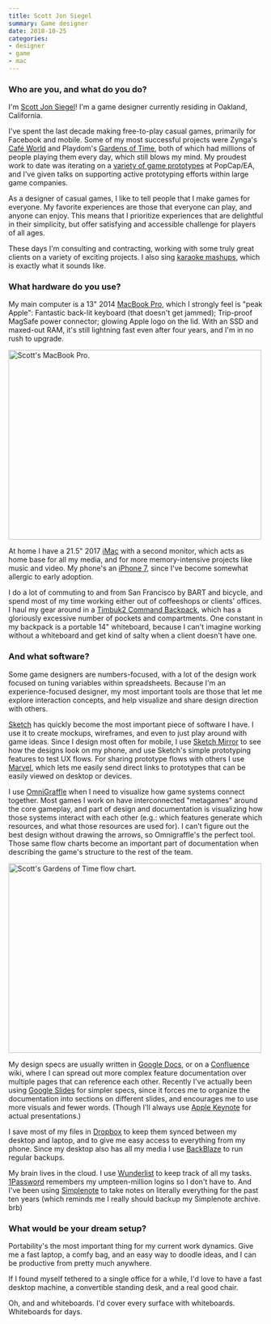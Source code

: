 ```yaml
---
title: Scott Jon Siegel
summary: Game designer 
date: 2018-10-25
categories:
- designer
- game
- mac
---
```


### Who are you, and what do you do?

I'm [Scott Jon Siegel](http://numberless.net/ "Scott's website.")! I'm a game designer currently residing in Oakland, California.

I've spent the last decade making free-to-play casual games, primarily for Facebook and mobile. Some of my most successful projects were Zynga's [Café World](http://numberless.net/projects/cafe-world "Scott's page about Café World.") and Playdom's [Gardens of Time](http://numberless.net/portfolio/gardens-of-time/ "Scott's page about Gardens of Time."), both of which had millions of people playing them every day, which still blows my mind. My proudest work to date was iterating on a [variety of game prototypes](http://numberless.net/blog/project/boulder-goat/ "Scott's page about Boulder Goat.") at PopCap/EA, and I've given talks on supporting active prototyping efforts within large game companies.

As a designer of casual games, I like to tell people that I make games for everyone. My favorite experiences are those that everyone can play, and anyone can enjoy. This means that I prioritize experiences that are delightful in their simplicity, but offer satisfying and accessible challenge for players of all ages.

These days I'm consulting and contracting, working with some truly great clients on a variety of exciting projects. I also sing [karaoke mashups](http://numberless.net/blog/project/krashups/ "Scott's page about his karaoke mashups."), which is exactly what it sounds like.

### What hardware do you use?

My main computer is a 13" 2014 [MacBook Pro][macbook-pro], which I strongly feel is "peak Apple": Fantastic back-lit keyboard (that doesn't get jammed); Trip-proof MagSafe power connector; glowing Apple logo on the lid. With an SSD and maxed-out RAM, it's still lightning fast even after four years, and I'm in no rush to upgrade.

<img src="/images/interviews/scott.jon.siegel/laptop.jpg" width="500" height="375" alt="Scott's MacBook Pro." class="detail">

At home I have a 21.5" 2017 [iMac][] with a second monitor, which acts as home base for all my media, and for more memory-intensive projects like music and video. My phone's an [iPhone 7][iphone-7], since I've become somewhat allergic to early adoption.

I do a lot of commuting to and from San Francisco by BART and bicycle, and spend most of my time working either out of coffeeshops or clients' offices. I haul my gear around in a [Timbuk2 Command Backpack][command], which has a gloriously excessive number of pockets and compartments. One constant in my backpack is a portable 14" whiteboard, because I can't imagine working without a whiteboard and get kind of salty when a client doesn't have one.

### And what software?

Some game designers are numbers-focused, with a lot of the design work focused on tuning variables within spreadsheets. Because I'm an experience-focused designer, my most important tools are those that let me explore interaction concepts, and help visualize and share design direction with others.

[Sketch][] has quickly become the most important piece of software I have. I use it to create mockups, wireframes, and even to just play around with game ideas. Since I design most often for mobile, I use [Sketch Mirror][sketch-mirror-ios] to see how the designs look on my phone, and use Sketch's simple prototyping features to test UX flows. For sharing prototype flows with others I use [Marvel][], which lets me easily send direct links to prototypes that can be easily viewed on desktop or devices. 

I use [OmniGraffle][] when I need to visualize how game systems connect together. Most games I work on have interconnected "metagames" around the core gameplay, and part of design and documentation is visualizing how those systems interact with each other (e.g.: which features generate which resources, and what those resources are used for). I can't figure out the best design without drawing the arrows, so Omnigraffle's the perfect tool. Those same flow charts become an important part of documentation when describing the game's structure to the rest of the team.

<img src="/images/interviews/scott.jon.siegel/gardens.jpg" width="500" height="375" alt="Scott's Gardens of Time flow chart." class="detail">

My design specs are usually written in [Google Docs][google-docs], or on a [Confluence][] wiki, where I can spread out more complex feature documentation over multiple pages that can reference each other. Recently I've actually been using [Google Slides][google-slides] for simpler specs, since it forces me to organize the documentation into sections on different slides, and encourages me to use more visuals and fewer words. (Though I'll always use [Apple Keynote][keynote] for actual presentations.)

I save most of my files in [Dropbox][] to keep them synced between my desktop and laptop, and to give me easy access to everything from my phone. Since my desktop also has all my media I use [BackBlaze][] to run regular backups.

My brain lives in the cloud. I use [Wunderlist][] to keep track of all my tasks. [1Password][] remembers my umpteen-million logins so I don't have to. And I've been using [Simplenote][] to take notes on literally everything for the past ten years (which reminds me I really should backup my Simplenote archive. brb)

### What would be your dream setup?

Portability's the most important thing for my current work dynamics. Give me a fast laptop, a comfy bag, and an easy way to doodle ideas, and I can be productive from pretty much anywhere.

If I found myself tethered to a single office for a while, I'd love to have a fast desktop machine, a convertible standing desk, and a real good chair.

Oh, and and whiteboards. I'd cover every surface with whiteboards. Whiteboards for days.

[1password]: https://1password.com "Password management software for Mac OS X."
[backblaze]: https://www.backblaze.com/cloud-backup.html "Online backup."
[command]: https://www.amazon.com/Timbuk2-Command-Laptop-TSA-Friendly-Messenger/dp/B0068DTASQ "A TSA-friendly bag for laptops."
[confluence]: https://www.atlassian.com/software/confluence "Collaborative wiki software."
[dropbox]: https://www.dropbox.com/ "Online syncing and storage."
[google-docs]: https://en.wikipedia.org/wiki/Google_Docs "A web-based office suite."
[google-slides]: https://www.google.com/slides/about/ "Web-based presentation software."
[imac]: https://www.apple.com/imac/ "An all-in-one computer."
[iphone-7]: https://en.wikipedia.org/wiki/IPhone_7 "A 4.7 inch iOS smartphone."
[keynote]: https://www.apple.com/keynote/ "Presentation software for the Mac."
[macbook-pro]: https://www.apple.com/macbook-pro/ "A laptop."
[marvel]: https://marvelapp.com/ "A web-based prototyping and design tool."
[omnigraffle]: https://www.omnigroup.com/omnigraffle/ "Diagramming software for the Mac."
[simplenote]: https://simplenote.com/ "A note-taking/syncing service."
[sketch-mirror-ios]: https://itunes.apple.com/us/app/sketch-mirror/id677296955 "An app for previewing Sketch designs."
[sketch]: https://www.sketchapp.com/ "A vector drawing application for Mac OS X."
[wunderlist]: https://www.wunderlist.com/ "A cloud-syncing to-do manager."
